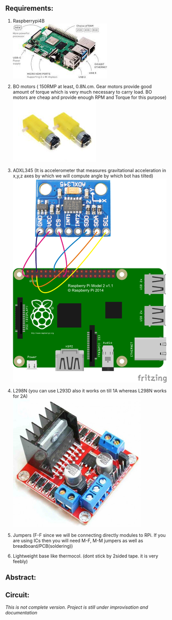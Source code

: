 ## Requirements:
1) Raspberrypi4B\
![](https://github.com/AjinkyaDeshpande39/Raspberrypi-iot/blob/master/Self%20balancing%20bot/RPi.png)

2) BO motors ( 150RMP at least, 0.8N.cm. Gear motors provide good amount of torque which is very much necessary to carry load. BO motors are cheap and provide enough RPM and Torque for this purpose)\
![](https://github.com/AjinkyaDeshpande39/Raspberrypi-iot/blob/master/Self%20balancing%20bot/BO%20motor.png)

3) ADXL345 (It is accelerometer that measures gravitational acceleration in x,y,z axes by which we will compute angle by which bot has tilted)\
![](https://github.com/AjinkyaDeshpande39/Raspberrypi-iot/blob/master/Self%20balancing%20bot/25_ADXL345.png)

4) L298N (you can use L293D also it works on till 1A whereas L298N works for 2A)\
![](https://github.com/AjinkyaDeshpande39/Raspberrypi-iot/blob/master/Self%20balancing%20bot/l298.png)

5) Jumpers (F-F since we will be connecting directly modules to RPi. If you are using ICs then you will need M-F, M-M jumpers as well as breadboard/PCB(soldering))

6) Lightweight base like thermocol.
(dont stick by 2sided tape. it is very feebly)


## Abstract:
    


## Circuit:


*This is not complete version. Project is still under improvisation and documentation* 
